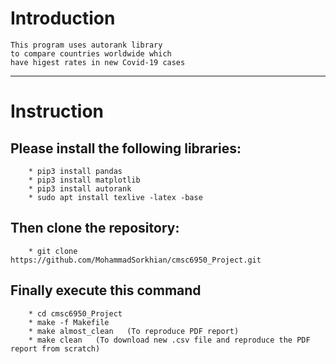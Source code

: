 # Introduction
```
This program uses autorank library
to compare countries worldwide which 
have higest rates in new Covid-19 cases
```
--- 
# Instruction

## Please install the following libraries:
```
    * pip3 install pandas
    * pip3 install matplotlib
    * pip3 install autorank
    * sudo apt install texlive -latex -base
```

## Then clone the repository:
```
    * git clone https://github.com/MohammadSorkhian/cmsc6950_Project.git
```

## Finally execute this command
```
    * cd cmsc6950_Project
    * make -f Makefile
    * make almost_clean   (To reproduce PDF report)
    * make clean   (To download new .csv file and reproduce the PDF report from scratch)
```